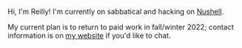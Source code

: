 Hi, I'm Reilly! I'm currently on sabbatical and hacking on [Nushell](https://github.com/nushell/nushell). 

My current plan is to return to paid work in fall/winter 2022; contact information is on [my website](https://www.reillywood.com/about/) if you'd like to chat.
